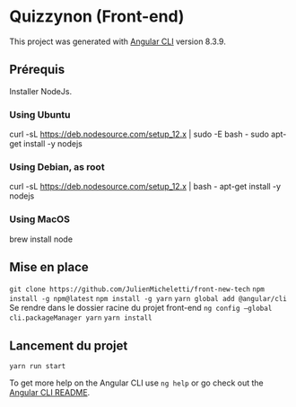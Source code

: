 # Quizzynon (Front-end)

This project was generated with [Angular CLI](https://github.com/angular/angular-cli) version 8.3.9.

## Prérequis

Installer NodeJs.

### Using Ubuntu 
 curl -sL https://deb.nodesource.com/setup_12.x | sudo -E bash -
 sudo apt-get install -y nodejs
 
### Using Debian, as root
curl -sL https://deb.nodesource.com/setup_12.x | bash -
apt-get install -y nodejs

### Using MacOS
brew install node

## Mise en place

`git clone https://github.com/JulienMicheletti/front-new-tech`
`npm install -g npm@latest`
`npm install -g yarn`
`yarn global add @angular/cli`
Se rendre dans le dossier racine du projet front-end
`ng config –global cli.packageManager yarn`
`yarn install`

## Lancement du projet 

`yarn run start`


To get more help on the Angular CLI use `ng help` or go check out the [Angular CLI README](https://github.com/angular/angular-cli/blob/master/README.md).
